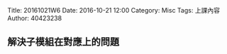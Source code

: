 Title: 20161021W6
Date: 2016-10-21 12:00
Category: Misc
Tags: 上課內容
Author: 40423238
<!-- PELICAN_END_SUMMARY -->
<h2>解決子模組在對應上的問題</h2>